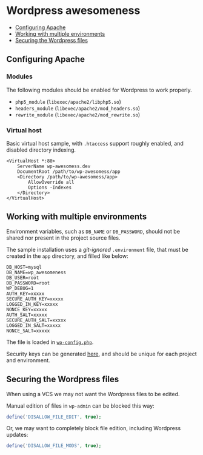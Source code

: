 # Wordpress awesomeness

* [Configuring Apache](#configuring-apache)
* [Working with multiple environments](#working-with-multiple-environments)
* [Securing the Wordpress files](#securing-the-wordpress-files)

## Configuring Apache

### Modules

The following modules should be enabled for Wordpress to work properly.

* `php5_module` (`libexec/apache2/libphp5.so`)
* `headers_module` (`libexec/apache2/mod_headers.so`)
* `rewrite_module` (`libexec/apache2/mod_rewrite.so`)

### Virtual host

Basic virtual host sample, with `.htaccess` support roughly enabled, and disabled directory indexing.

```
<VirtualHost *:80>
    ServerName wp-awesomess.dev
    DocumentRoot /path/to/wp-awesomess/app
    <Directory /path/to/wp-awesomess/app>
        AllowOverride all
        Options -Indexes
    </Directory>
</VirtualHost>
```

## Working with multiple environments

Environment variables, such as `DB_NAME` or `DB_PASSWORD`, should not be shared nor present in the project source files.

The sample installation uses a *git-ignored* `.environment` file, that must be created in the `app` directory, and filled like below:

```
DB_HOST=mysql
DB_NAME=wp_awesomeness
DB_USER=root
DB_PASSWORD=root
WP_DEBUG=1
AUTH_KEY=xxxxx
SECURE_AUTH_KEY=xxxxx
LOGGED_IN_KEY=xxxxx
NONCE_KEY=xxxxx
AUTH_SALT=xxxxx
SECURE_AUTH_SALT=xxxxx
LOGGED_IN_SALT=xxxxx
NONCE_SALT=xxxxx
```

The file is loaded in [`wp-config.php`](app/wp-config.php).

Security keys can be generated [here](https://api.wordpress.org/secret-key/1.1/salt/), and should be unique for each project and environment.

## Securing the Wordpress files

When using a VCS we may not want the Wordpress files to be edited.

Manual edition of files in `wp-admin` can be blocked this way:

```php
define('DISALLOW_FILE_EDIT', true);
```

Or, we may want to completely block file edition, including Wordpress updates:

```php
define('DISALLOW_FILE_MODS', true);
```

